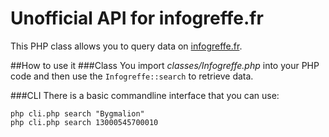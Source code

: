 # Unofficial API for infogreffe.fr
This PHP class allows you to query data on [infogreffe.fr](https://www.infogreffe.fr/societes/).

##How to use it
###Class
You import *classes/Infogreffe.php* into your PHP code and then use the ```Infogreffe::search``` to retrieve data.

###CLI
There is a basic commandline interface that you can use:

    php cli.php search "Bygmalion"
    php cli.php search 13000545700010
